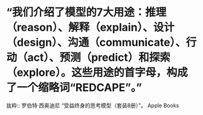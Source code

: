 # “我们介绍了模型的7大用途：推理（reason）、解释（explain）、设计（design）、沟通（communicate）、行动（act）、预测（predict）和探索（explore）。这些用途的首字母，构成了一个缩略词“REDCAPE”。”

抜粋:: 罗伯特·西奥迪尼  “受益终身的思考模型（套装8册）”。 Apple Books  
